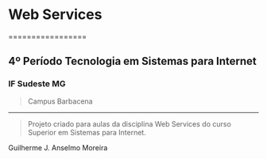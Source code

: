 # Web Services #
=================

## 4º Período Tecnologia em Sistemas para Internet

### IF Sudeste MG 

> Campus Barbacena

-----------------

> Projeto criado para aulas da disciplina Web Services do curso Superior em Sistemas para Internet.

Guilherme J. Anselmo Moreira